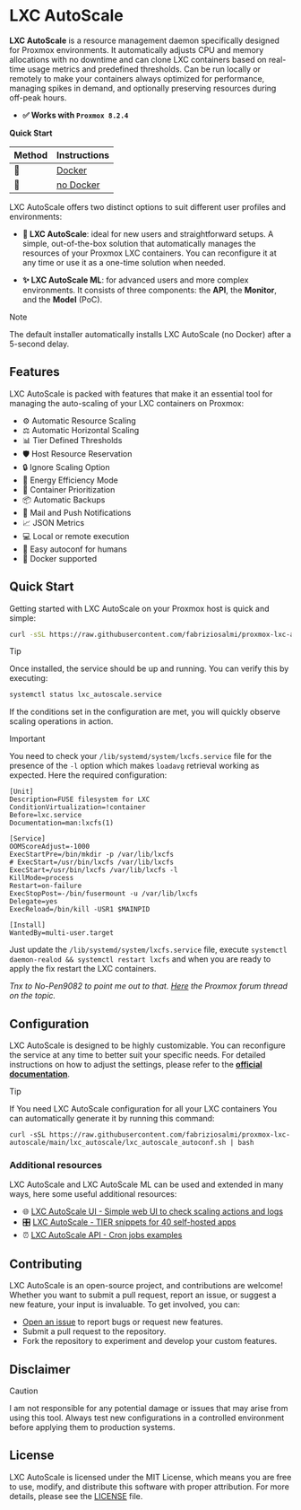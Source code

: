 # LXC AutoScale

**LXC AutoScale** is a resource management daemon specifically designed for Proxmox environments. It automatically adjusts CPU and memory allocations with no downtime and can clone LXC containers based on real-time usage metrics and predefined thresholds. Can be run locally or remotely to make your containers always optimized for performance, managing spikes in demand, and optionally preserving resources during off-peak hours. 

- **✅ Works with `Proxmox 8.2.4`** 

**Quick Start**

| Method           | Instructions                                                                                                   |
|------------------|----------------------------------------------------------------------------------------------------------------|
| 🐳    | [Docker](https://github.com/fabriziosalmi/proxmox-lxc-autoscale/blob/main/docs/lxc_autoscale/README.md#docker) |
| 🐧    | [no Docker](https://github.com/fabriziosalmi/proxmox-lxc-autoscale/blob/main/README.md#quick-start) |

LXC AutoScale offers two distinct options to suit different user profiles and environments:

- **🚀 LXC AutoScale**: ideal for new users and straightforward setups. A simple, out-of-the-box solution that automatically manages the resources of your Proxmox LXC containers. You can reconfigure it at any time or use it as a one-time solution when needed.

- **✨ LXC AutoScale ML**: for advanced users and more complex environments. It consists of three components: the **API**, the **Monitor**, and the **Model** (PoC).

> [!NOTE]
> The default installer automatically installs LXC AutoScale (no Docker) after a 5-second delay.


## Features
LXC AutoScale is packed with features that make it an essential tool for managing the auto-scaling of your LXC containers on Proxmox:

- ⚙️ Automatic Resource Scaling
- ⚖️ Automatic Horizontal Scaling
- 📊 Tier Defined Thresholds
- 🛡️ Host Resource Reservation
- 🔒 Ignore Scaling Option
- 🌱 Energy Efficiency Mode
- 🚦 Container Prioritization
- 📦 Automatic Backups
- 🔔 Mail and Push Notifications
- 📈 JSON Metrics
- 💻 Local or remote execution
- 💃 Easy autoconf for humans
- 🐳 Docker supported

## Quick Start

Getting started with LXC AutoScale on your Proxmox host is quick and simple:

```bash
curl -sSL https://raw.githubusercontent.com/fabriziosalmi/proxmox-lxc-autoscale/main/install.sh | bash
```

> [!TIP]
> Once installed, the service should be up and running. You can verify this by executing:
>
> ```bash
> systemctl status lxc_autoscale.service
> ```

If the conditions set in the configuration are met, you will quickly observe scaling operations in action.

> [!IMPORTANT]
> You need to check your `/lib/systemd/system/lxcfs.service` file for the presence of the `-l` option which makes `loadavg` retrieval working as expected. Here the required configuration:
>
> ```
> [Unit]
> Description=FUSE filesystem for LXC
> ConditionVirtualization=!container
> Before=lxc.service
> Documentation=man:lxcfs(1)
> 
> [Service]
> OOMScoreAdjust=-1000
> ExecStartPre=/bin/mkdir -p /var/lib/lxcfs
> # ExecStart=/usr/bin/lxcfs /var/lib/lxcfs
> ExecStart=/usr/bin/lxcfs /var/lib/lxcfs -l
> KillMode=process
> Restart=on-failure
> ExecStopPost=-/bin/fusermount -u /var/lib/lxcfs
> Delegate=yes
> ExecReload=/bin/kill -USR1 $MAINPID
>
> [Install]
> WantedBy=multi-user.target
> ```
> 
> Just update the `/lib/systemd/system/lxcfs.service` file, execute `systemctl daemon-realod && systemctl restart lxcfs` and when you are ready to apply the fix restart the LXC containers.
> 
> _Tnx to No-Pen9082 to point me out to that. [Here](https://forum.proxmox.com/threads/lxc-containers-shows-hosts-load-average.45724/page-2) the Proxmox forum thread on the topic._

## Configuration

LXC AutoScale is designed to be highly customizable. You can reconfigure the service at any time to better suit your specific needs. For detailed instructions on how to adjust the settings, please refer to the **[official documentation](https://github.com/fabriziosalmi/proxmox-lxc-autoscale/blob/main/docs/lxc_autoscale/README.md)**.

> [!TIP]
> If You need LXC AutoScale configuration for all your LXC containers You can automatically generate it by running this command:
> ```
> curl -sSL https://raw.githubusercontent.com/fabriziosalmi/proxmox-lxc-autoscale/main/lxc_autoscale/lxc_autoscale_autoconf.sh | bash
> ```

### Additional resources
LXC AutoScale and LXC AutoScale ML can be used and extended in many ways, here some useful additional resources:

- 🌐 [LXC AutoScale UI - Simple web UI to check scaling actions and logs](https://github.com/fabriziosalmi/proxmox-lxc-autoscale/tree/main/lxc_autoscale/ui)
- 🎛️ [LXC AutoScale - TIER snippets for 40 self-hosted apps](https://github.com/fabriziosalmi/proxmox-lxc-autoscale/blob/main/docs/lxc_autoscale/examples/README.md)
- ⏰ [LXC AutoScale API - Cron jobs examples](https://github.com/fabriziosalmi/proxmox-lxc-autoscale/blob/main/docs/lxc_autoscale_api/examples/README.md)
  
## Contributing

LXC AutoScale is an open-source project, and contributions are welcome! Whether you want to submit a pull request, report an issue, or suggest a new feature, your input is invaluable. To get involved, you can:

- [Open an issue](https://github.com/fabriziosalmi/proxmox-lxc-autoscale/issues/new/choose) to report bugs or request new features.
- Submit a pull request to the repository.
- Fork the repository to experiment and develop your custom features.

## Disclaimer

> [!CAUTION]
> I am not responsible for any potential damage or issues that may arise from using this tool. Always test new configurations in a controlled environment before applying them to production systems.

## License

LXC AutoScale is licensed under the MIT License, which means you are free to use, modify, and distribute this software with proper attribution. For more details, please see the [LICENSE](LICENSE) file.

